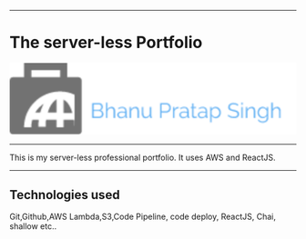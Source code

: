 *****************************************************
# The server-less Portfolio
![](https://github.com/psarz/psa_portFolio/blob/master/images/Logomakr_0qvKWO.png) 

------------------------------------------------------------

This is my server-less professional portfolio. It uses AWS and ReactJS.

_____________________

## Technologies used
Git,Github,AWS Lambda,S3,Code Pipeline, code deploy, ReactJS, Chai, shallow etc..
